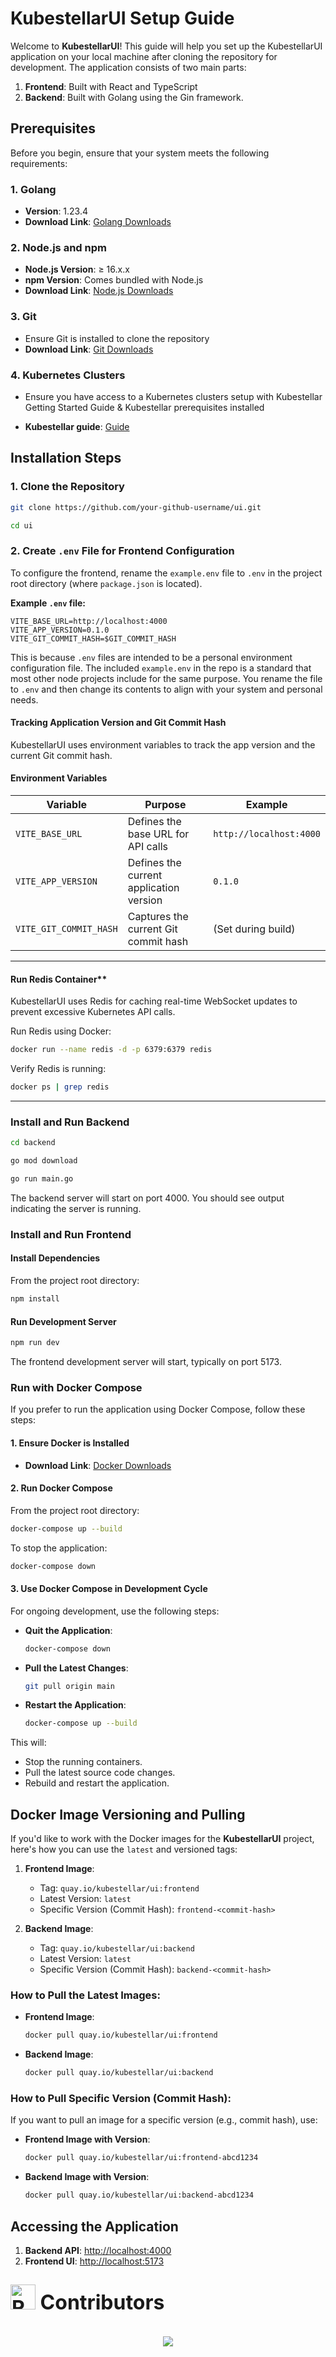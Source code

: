 # KubestellarUI Setup Guide

Welcome to **KubestellarUI**! This guide will help you set up the KubestellarUI application on your local machine after cloning the repository for development. The application consists of two main parts:

1. **Frontend**: Built with React and TypeScript
2. **Backend**: Built with Golang using the Gin framework.

## Prerequisites

Before you begin, ensure that your system meets the following requirements:

### 1. Golang

- **Version**: 1.23.4
- **Download Link**: [Golang Downloads](https://golang.org/dl/)

### 2. Node.js and npm

- **Node.js Version**: ≥ 16.x.x
- **npm Version**: Comes bundled with Node.js
- **Download Link**: [Node.js Downloads](https://nodejs.org/en/download/)

### 3. Git

- Ensure Git is installed to clone the repository
- **Download Link**: [Git Downloads](https://git-scm.com/downloads)

### 4. Kubernetes Clusters

- Ensure you have access to a Kubernetes clusters setup with Kubestellar Getting Started Guide & Kubestellar prerequisites installed

- **Kubestellar guide**: [Guide](https://docs.kubestellar.io/release-0.25.1/direct/get-started/)

## Installation Steps

### 1. Clone the Repository

```bash
git clone https://github.com/your-github-username/ui.git

cd ui
```

### 2. Create `.env` File for Frontend Configuration

To configure the frontend, rename the `example.env` file to `.env` in the project root directory (where `package.json` is located).  

**Example `.env` file:**  

```
VITE_BASE_URL=http://localhost:4000
VITE_APP_VERSION=0.1.0
VITE_GIT_COMMIT_HASH=$GIT_COMMIT_HASH
```

This is because `.env` files are intended to be a personal environment configuration file. The included `example.env` in the repo is a standard that most other node projects include for the same purpose. You rename the file to `.env` and then change its contents to align with your system and personal needs.

#### Tracking Application Version and Git Commit Hash

KubestellarUI uses environment variables to track the app version and the current Git commit hash.  

#### **Environment Variables**  

| Variable               | Purpose                                 | Example |
|------------------------|-----------------------------------------|---------|
| `VITE_BASE_URL`        | Defines the base URL for API calls     | `http://localhost:4000` |
| `VITE_APP_VERSION`     | Defines the current application version | `0.1.0` |
| `VITE_GIT_COMMIT_HASH` | Captures the current Git commit hash   | (Set during build) |

---

####  Run Redis Container**  

KubestellarUI uses Redis for caching real-time WebSocket updates to prevent excessive Kubernetes API calls.  

Run Redis using Docker:  

```bash
docker run --name redis -d -p 6379:6379 redis
```

Verify Redis is running:  

```bash
docker ps | grep redis
```

---


###  Install and Run Backend

```bash
cd backend

go mod download

go run main.go
```

The backend server will start on port 4000. You should see output indicating the server is running.

###  Install and Run Frontend

#### Install Dependencies

From the project root directory:

```bash
npm install
```

#### Run Development Server

```bash
npm run dev
```

The frontend development server will start, typically on port 5173.

###  Run with Docker Compose

If you prefer to run the application using Docker Compose, follow these steps:

#### 1. Ensure Docker is Installed

- **Download Link**: [Docker Downloads](https://www.docker.com/products/docker-desktop)

#### 2. Run Docker Compose

From the project root directory:

```bash
docker-compose up --build
```

To stop the application:

```bash
docker-compose down
```

#### 3. Use Docker Compose in Development Cycle

For ongoing development, use the following steps:

- **Quit the Application**:
  ```bash
  docker-compose down
  ```

- **Pull the Latest Changes**:
  ```bash
  git pull origin main
  ```

- **Restart the Application**:
  ```bash
  docker-compose up --build
  ```

This will:

- Stop the running containers.
- Pull the latest source code changes.
- Rebuild and restart the application.

## Docker Image Versioning and Pulling

If you'd like to work with the Docker images for the **KubestellarUI** project, here's how you can use the `latest` and versioned tags:

1. **Frontend Image**:
   - Tag: `quay.io/kubestellar/ui:frontend`
   - Latest Version: `latest`
   - Specific Version (Commit Hash): `frontend-<commit-hash>`

2. **Backend Image**:
   - Tag: `quay.io/kubestellar/ui:backend`
   - Latest Version: `latest`
   - Specific Version (Commit Hash): `backend-<commit-hash>`

### How to Pull the Latest Images:

- **Frontend Image**:
  ```bash
  docker pull quay.io/kubestellar/ui:frontend
  ```

- **Backend Image**:
  ```bash
  docker pull quay.io/kubestellar/ui:backend
  ```

### How to Pull Specific Version (Commit Hash):

If you want to pull an image for a specific version (e.g., commit hash), use:

- **Frontend Image with Version**:
  ```bash
  docker pull quay.io/kubestellar/ui:frontend-abcd1234
  ```

- **Backend Image with Version**:
  ```bash
  docker pull quay.io/kubestellar/ui:backend-abcd1234
  ```


## Accessing the Application

1. **Backend API**: [http://localhost:4000](http://localhost:4000)
2. **Frontend UI**: [http://localhost:5173](http://localhost:5173)


<div>
<h2><font size="6"><img src="https://raw.githubusercontent.com/Tarikul-Islam-Anik/Animated-Fluent-Emojis/master/Emojis/Smilies/Red%20Heart.png" alt="Red Heart" width="40" height="40" /> Contributors </font></h2>
</div>
<br>

<center>
<a href="https://github.com/kubestellar/ui/graphs/contributors">
  <img src="https://contrib.rocks/image?repo=kubestellar/ui" />
</a>
</center>
<br>
